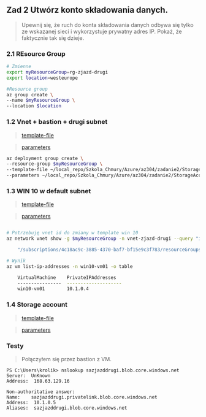 ## Zad 2 Utwórz konto składowania danych. 
> Upewnij się, że ruch do konta składowania danych odbywa się tylko ze wskazanej sieci i wykorzystuje prywatny adres IP. 
Pokaż, że faktycznie tak się dzieje.

### 2.1 REsource Group
```bash
# Zmienne
export myResourceGroup=rg-zjazd-drugi
export location=westeurope

#Resource group
az group create \
--name $myResourceGroup \
--location $location

```
### 1.2 Vnet + bastion + drugi subnet

> [template-file](~/local_repo/Szkola_Chmury/Azure/az304/zadanie2/StorageAccount/VNET_BAS/template.json)

> [parameters](~/local_repo/Szkola_Chmury/Azure/az304/zadanie2/StorageAccount/VNET_BAS/parameters.json)


```bash
az deployment group create \
--resource-group $myResourceGroup \
--template-file ~/local_repo/Szkola_Chmury/Azure/az304/zadanie2/StorageAccount/VNET_BAS/template.json \
--parameters ~/local_repo/Szkola_Chmury/Azure/az304/zadanie2/StorageAccount/VNET_BAS/parameters.json


```

### 1.3 WIN 10 w default subnet

> [template-file](~/local_repo/Szkola_Chmury/Azure/az304/zadanie2/StorageAccount/WIN10/template.json)

> [parameters](~/local_repo/Szkola_Chmury/Azure/az304/zadanie2/StorageAccount/WIN10/parameters.json)

```bash

# Potrzebuję vnet id do zmiany w template win 10
az network vnet show -g $myResourceGroup -n vnet-zjazd-drugi --query "id"

    "/subscriptions/4c18ac9c-3885-4370-baf7-bf15e9c3f783/resourceGroups/rg-zjazd-drugi/providers/Microsoft.Network/virtualNetworks/vnet-zjazd-drugi"

# Wynik
az vm list-ip-addresses -n win10-vm01 -o table

    VirtualMachine    PrivateIPAddresses
    ----------------  --------------------
    win10-vm01        10.1.0.4

```

### 1.4 Storage account
> [template-file](~/local_repo/Szkola_Chmury/Azure/az304/zadanie2/StorageAccount/SA/template.json)

> [parameters](~/local_repo/Szkola_Chmury/Azure/az304/zadanie2/StorageAccount/SA/parameters.json)

### Testy

> Połączyłem się przez bastion z VM. 
   
    PS C:\Users\krolik> nslookup sazjazddrugi.blob.core.windows.net
    Server:  UnKnown
    Address:  168.63.129.16

    Non-authoritative answer:
    Name:    sazjazddrugi.privatelink.blob.core.windows.net
    Address:  10.1.0.5
    Aliases:  sazjazddrugi.blob.core.windows.net
